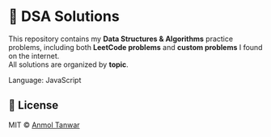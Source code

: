 # 📘 DSA Solutions

This repository contains my **Data Structures & Algorithms** practice problems, including both **LeetCode problems** and **custom problems** I found on the internet.  
All solutions are organized by **topic**.

Language: JavaScript

## 📄 License

MIT © [Anmol Tanwar](https://github.com/annnmol)
